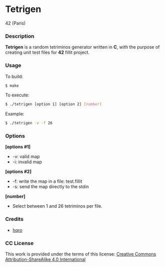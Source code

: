 # **Tetrigen**

42 (Paris)

### **Description**

**Tetrigen** is a random tetriminos generator written in **C**, with the purpose
of creating unit test files for **42** fillit project.

### **Usage**

To build:

```bash
$ make
```

To execute:

```bash
$ ./tetrigen [option 1] [option 2] [number]
```

Example:

```bash
$ ./tetrigen -v -f 26
```

### **Options**

**[options #1]**
+ -v: valid map
+ -i: invalid map

**[options #2]**
+ -f: write the map in a file: test.fillit
+ -s: send the map directly to the stdin

**[number]**
+ Select between 1 and 26 tetriminos per file.

### **Credits**

+ [hqro](https://github.com/hqro)

### **CC License**

This work is provided under the terms of this license: [Creative Commons Attribution-ShareAlike 4.0 International](https://creativecommons.org/licenses/by-sa/4.0/)
